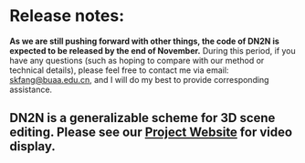 # Release notes:
**As we are still pushing forward with other things, the code of DN2N is expected to be released by the end of November.** 
During this period, if you have any questions (such as hoping to compare with our method or technical details), please feel free to contact me via email: skfang@buaa.edu.cn, and I will do my best to provide corresponding assistance.


## DN2N is a generalizable scheme for 3D scene editing. Please see our [Project Website](http://sk-fun.fun/DN2N/) for video display.


